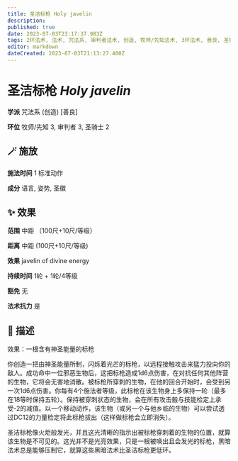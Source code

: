 ```yaml
---
title: 圣洁标枪 Holy javelin
description: 
published: true
date: 2023-07-03T23:17:37.983Z
tags: 2环法术, 法术, 咒法系, 审判者法术, 创造, 牧师/先知法术, 3环法术, 善良, 圣骑士法术
editor: markdown
dateCreated: 2023-07-03T21:13:27.400Z
---
```


# **圣洁标枪** *Holy javelin*

**学派** 咒法系 (创造) \[善良\] 

**环位** 牧师/先知 3, 审判者 3, 圣骑士 2

## 🪄 施放

**施法时间** 1 标准动作

**成分** 语言, 姿势, 圣徽

## ✨ 效果  

**范围** 中距 （100尺+10尺/等级）

**距离** 中距 (100尺+10尺/等级) 

**效果** javelin of divine energy 

**持续时间** 1轮 + 1轮/4等级 

**豁免** 无

**法术抗力** 是

## 📖 描述

效果：一根含有神圣能量的标枪

你创造一把由神圣能量所制，闪烁着光芒的标枪，以远程接触攻击来猛力投向你的敌人。成功命中一位邪恶生物后，这把标枪造成1d6点伤害，在对抗任何其他阵营的生物，它将会无害地消散。被标枪所穿刺的生物，在他的回合开始时，会受到另一次1d6点伤害。你每有4个施法者等级，此标枪在该生物身上多保持一轮（最多在18等时保持五轮）。保持被穿刺状态的生物，会在所有攻击骰与技能检定上承受-2的减值。以一个移动动作，该生物（或另一个与他乡临的生物）可以尝试透过DC12的力量检定将此标枪拔出（这样做标枪会立即消失）。

圣洁标枪像火炬般发光，并且这光清晰的指示出被标枪穿刺着的生物的位置，就算该生物是不可见的。这光并不是光亮效果，只是一根被唤出且会发光的标枪，黑暗法术总是能够压制它，就算这些黑暗法术比圣洁标枪更低环。
    